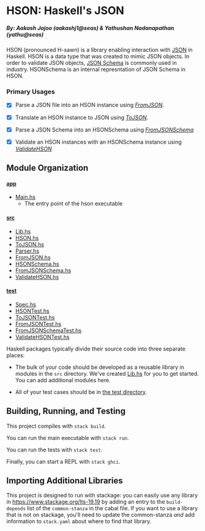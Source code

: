 # HSON: Haskell's JSON
##### By: Aakash Jajoo (aakashj1@seas) & Yathushan Nadanapathan (yathu@seas)

HSON (pronounced H-sawn) is a library enabling interaction with [JSON](https://www.json.org/json-en.html) in Haskell. HSON is a data type that was created to mimic JSON objects. In order to validate JSON objects,
[JSON Schema](https://json-schema.org/) is commonly used in industry. HSONSchema is an internal represntation of JSON Schema in HSON. 

### Primary Usages
 - [x] Parse a JSON file into an HSON instance using [*FromJSON*](src/FromJSON.hs). 
  - [x] Translate an HSON instance to JSON using [*ToJSON*](src/ToJSON.hs).
  - [x] Parse a JSON Schema into an HSONSchema using [*FromJSONSchema*](src/FromJSONSchema.hs)
  - [x] Validate an HSON instances with an HSONSchema instance using [*ValidateHSON*](src/ValidateHSON.hs)


## Module Organization

#### [app](/app/)
* [Main.hs](app/Main.hs)
  * The entry point of the hson executable

#### [src](/src/)
* [Lib.hs](src/Lib.hs)
* [HSON.hs](src/HSON.hs)
* [ToJSON.hs](src/ToJSON.hs)
* [Parser.hs](src/Parser.hs)
* [FromJSON.hs](src/FromJSON.hs)
* [HSONSchema.hs](src/HSONSchema.hs)
* [FromJSONSchema.hs](src/FromJSONSchema.hs)
* [ValidateHSON.hs](src/ValidateHSON.hs)

#### [test](/test/)
* [Spec.hs](test/Spec.hs)
* [HSONTest.hs](test/HSONTest.hs)
* [ToJSONTest.hs](test/ToJSONTest.hs)
* [FromJSONTest.hs](test/FromJSONTest.hs)
* [FromJSONSchemaTest.hs](test/FromJSONSchemaTest.hs)
* [ValidateHSONTest.hs](test/ValidateHSONTest.hs)

Haskell packages typically divide their source code into three separate places:
  - The bulk of your code should be developed as a reusable library in 
    modules in the `src` directory. We've created [Lib.hs](src/Lib.hs) 
    for you to get started. You can add additional modules here.
  
  - All of your test cases should be in [the test directory](test/Spec.hs).

## Building, Running, and Testing

This project compiles with `stack build`. 

You can run the main executable with `stack run`.

You can run the tests with `stack test`. 

Finally, you can start a REPL with `stack ghci`.

## Importing Additional Libraries

This project is designed to run with stackage: you can easily use any library
in https://www.stackage.org/lts-19.19 by adding an entry to the
`build-depends` list of the `common-stanza` in the cabal file. If you want to
use a library that is not on stackage, you'll need to update the common-stanza
*and* add information to `stack.yaml` about where to find that library.


